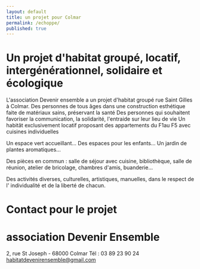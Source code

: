 ```yaml
---
layout: default
title: un projet pour Colmar
permalink: /echoppe/
published: true
---
```






# Un projet d'habitat groupé, locatif, intergénérationnel, solidaire et écologique

L'association Devenir ensemble a un projet d'habitat groupé rue Saint Gilles à Colmar. 
Des personnes de tous âges dans une construction esthétique faite de matériaux sains, préservant la santé
Des personnes qui souhaitent favoriser la communication, la solidarité, l'entraide sur leur lieu de vie
Un habitât exclusivement locatif proposant des appartements du F1au F5 avec cuisines individuelles

Un espace vert accueillant...
Des espaces pour les enfants...
Un jardin de plantes aromatiques...

Des pièces en commun : salle de séjour avec cuisine, bibliothèque, salle de réunion, atelier de bricolage, chambres d'amis, buanderie...

Des activités diverses, culturelles, artistiques, manuelles, dans le respect de l' individualité et de la liberté de chacun.

# Contact pour le projet
# association Devenir Ensemble
2, rue St Joseph - 68000 Colmar 
Tél : 03 89 23 90 24
habitatdevenirensemble@gmail.com
